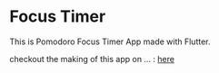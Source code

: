 # Focus Timer

This is Pomodoro Focus Timer App made with Flutter.

checkout the making of this app on ... : [here](http://localhost:49372/)
